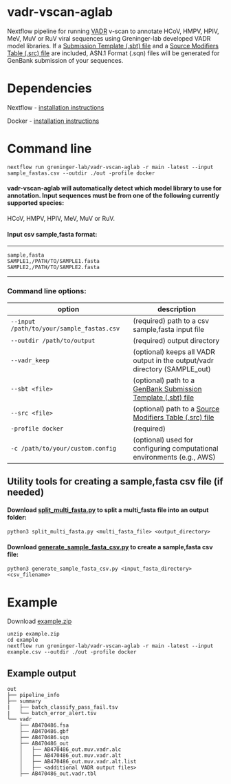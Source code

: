 # vadr-vscan-aglab
Nextflow pipeline for running [VADR](https://github.com/ncbi/vadr) v-scan to annotate HCoV, HMPV, HPIV, MeV, MuV or RuV viral sequences using Greninger-lab developed VADR model libraries.  If a [Submission Template (.sbt) file](https://submit.ncbi.nlm.nih.gov/genbank/template/submission/) and a [Source Modifiers Table (.src) file](https://www.ncbi.nlm.nih.gov/WebSub/html/help/genbank-source-table.html) are included, ASN.1 Format (.sqn) files will be generated for GenBank submission of your sequences.

# Dependencies
Nextflow - [installation instructions](https://www.nextflow.io/docs/latest/install.html)

Docker - [installation instructions](https://docs.docker.com/get-started/get-docker/)

# Command line
    nextflow run greninger-lab/vadr-vscan-aglab -r main -latest --input sample_fastas.csv --outdir ./out -profile docker

#### vadr-vscan-aglab will automatically detect which model library to use for annotation.  Input sequences must be from one of the following currently supported species:
HCoV, HMPV, HPIV, MeV, MuV or RuV.

#### Input csv sample,fasta format:
---------
    sample,fasta
    SAMPLE1,/PATH/TO/SAMPLE1.fasta
    SAMPLE2,/PATH/TO/SAMPLE2.fasta
---------

### Command line options:
| option | description | 
|--------|-------------|
| `--input  /path/to/your/sample_fastas.csv` | (required) path to a csv sample,fasta input file |
| `--outdir /path/to/output`                | (required) output directory |
| `--vadr_keep`                             | (optional) keeps all VADR output in the output/vadr directory (SAMPLE_out) |
| `--sbt <file>`        | (optional) path to a [GenBank Submission Template (.sbt) file](https://submit.ncbi.nlm.nih.gov/genbank/template/submission/) | 
| `--src <file>`        | (optional) path to a [Source Modifiers Table (.src) file](https://www.ncbi.nlm.nih.gov/WebSub/html/help/genbank-source-table.html) |
| `-profile docker`                         | (required) |
| `-c /path/to/your/custom.config`          | (optional) used for configuring computational environments (e.g., AWS) |

## Utility tools for creating a sample,fasta csv file (if needed)
#### Download [split_multi_fasta.py](https://raw.githubusercontent.com/greninger-lab/vadr-vscan-aglab/refs/heads/main/docker_imgs/vadr/split_multi_fasta.py) to split a multi_fasta file into an output folder:
`python3 split_multi_fasta.py <multi_fasta_file> <output_directory>`
#### Download [generate_sample_fasta_csv.py](https://raw.githubusercontent.com/greninger-lab/vadr-vscan-aglab/refs/heads/main/docker_imgs/vadr/generate_sample_fasta_csv.py) to create a sample,fasta csv file:
`python3 generate_sample_fasta_csv.py <input_fasta_directory> <csv_filename>`


# Example 
Download [example.zip](https://github.com/greninger-lab/vadr-vscan-aglab/raw/refs/heads/main/assets/example.zip)
    
    unzip example.zip
    cd example
    nextflow run greninger-lab/vadr-vscan-aglab -r main -latest --input example.csv --outdir ./out -profile docker

## Example output
```
out
├── pipeline_info
├── summary
|   ├── batch_classify_pass_fail.tsv
|   └── batch_error_alert.tsv
└── vadr
    ├── AB470486.fsa
    ├── AB470486.gbf
    ├── AB470486.sqn
    ├── AB470486_out
    │   ├── AB470486_out.muv.vadr.alc
    │   ├── AB470486_out.muv.vadr.alt
    │   ├── AB470486_out.muv.vadr.alt.list
    │   ├── <additional VADR output files>
    ├── AB470486_out.vadr.tbl

```






